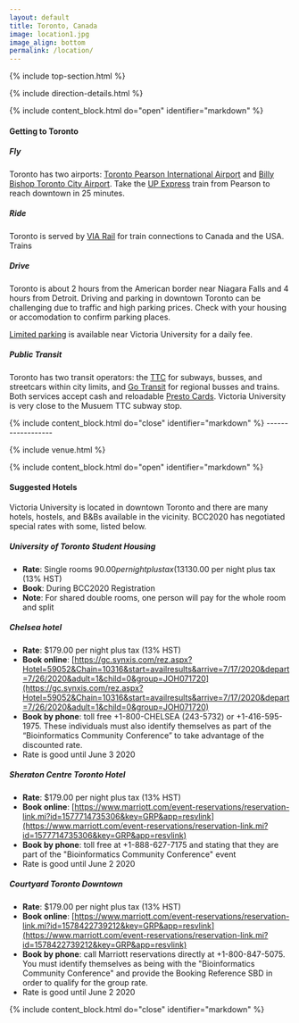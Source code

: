 ```yaml
---
layout: default
title: Toronto, Canada
image: location1.jpg
image_align: bottom
permalink: /location/
---
```


{% include top-section.html %}

{% include direction-details.html %}


<a name="travel-to-toronto"/>
<!--Important for markdown to render! Also make sure the page has a .md extension-->
{% include content_block.html do="open" identifier="markdown" %} <div markdown="1">

#### Getting to Toronto

##### Fly

Toronto has two airports: [Toronto Pearson International Airport](https://www.torontopearson.com) and [Billy Bishop Toronto City Airport](https://www.billybishopairport.com/). Take the [UP Express](https://www.torontopearson.com/en/transportation/up-express) train from Pearson to reach downtown in 25 minutes.

##### Ride

Toronto is served by [VIA Rail](https://www.viarail.ca) for train connections to Canada and the USA. Trains

##### Drive

Toronto is about 2 hours from the American border near Niagara Falls and 4 hours from Detroit. Driving and parking in downtown Toronto can be challenging due to traffic and high parking prices. Check with your housing or accomodation to confirm parking places.

[Limited parking](https://www.vicu.utoronto.ca/hospitality-services/overnight-accommodation/parking/) is available near Victoria University for a daily fee.

##### Public Transit

Toronto has two transit operators: the [TTC](http://www.ttc.ca/index.jsp) for subways, busses, and streetcars within city limits, and [Go Transit](https://www.gotransit.com/en/) for regional busses and trains. Both services accept cash and reloadable [Presto Cards](https://www.prestocard.ca/en/). Victoria University is very close to the Musuem TTC subway stop.

</div> {% include content_block.html do="close" identifier="markdown" %}
------------------

<a name="venue-victoria-university"/>

{% include venue.html %}

<a name="lodging"/>
<!--Important for markdown to render! -->
{% include content_block.html do="open" identifier="markdown" %} <div markdown="1">

#### Suggested Hotels

Victoria University is located in downtown Toronto and there are many hotels, hostels, and B&Bs available in the vicinity. BCC2020 has negotiated special rates with some, listed below.

##### University of Toronto Student Housing

- **Rate**: Single rooms $90.00 per night plus tax (13% HST); Double rooms C$130.00 per night plus tax (13% HST)
- **Book**: During BCC2020 Registration
- **Note**: For shared double rooms, one person will pay for the whole room and split

##### Chelsea hotel
- **Rate**: $179.00 per night plus tax (13% HST)
- **Book online**: [https://gc.synxis.com/rez.aspx?Hotel=59052&Chain=10316&start=availresults&arrive=7/17/2020&depart=7/26/2020&adult=1&child=0&group=JOH071720](https://gc.synxis.com/rez.aspx?Hotel=59052&Chain=10316&start=availresults&arrive=7/17/2020&depart=7/26/2020&adult=1&child=0&group=JOH071720)
- **Book by phone**: toll free +1-800-CHELSEA (243-5732) or +1-416-595-1975.  These individuals must also identify themselves as part of the “Bioinformatics Community Conference” to take advantage of the discounted rate.
- Rate is good until June 3 2020


##### Sheraton Centre Toronto Hotel
- **Rate**: $179.00 per night plus tax (13% HST)
- **Book online**: [https://www.marriott.com/event-reservations/reservation-link.mi?id=1577714735306&key=GRP&app=resvlink](https://www.marriott.com/event-reservations/reservation-link.mi?id=1577714735306&key=GRP&app=resvlink)
- **Book by phone**: toll free at +1-888-627-7175 and stating that they are part of the "Bioinformatics Community Conference" event
- Rate is good until June 2 2020


##### Courtyard Toronto Downtown
- **Rate**: $179.00 per night plus tax (13% HST)
- **Book online**: [https://www.marriott.com/event-reservations/reservation-link.mi?id=1578422739212&key=GRP&app=resvlink](https://www.marriott.com/event-reservations/reservation-link.mi?id=1578422739212&key=GRP&app=resvlink)
- **Book by phone**: call Marriott reservations directly at +1-800-847-5075.  You must identify themselves as being with the "Bioinformatics Community Conference" and provide the Booking Reference SBD in order to qualify for the group rate.
- Rate is good until June 2 2020

</div> {% include content_block.html do="close" identifier="markdown" %}
